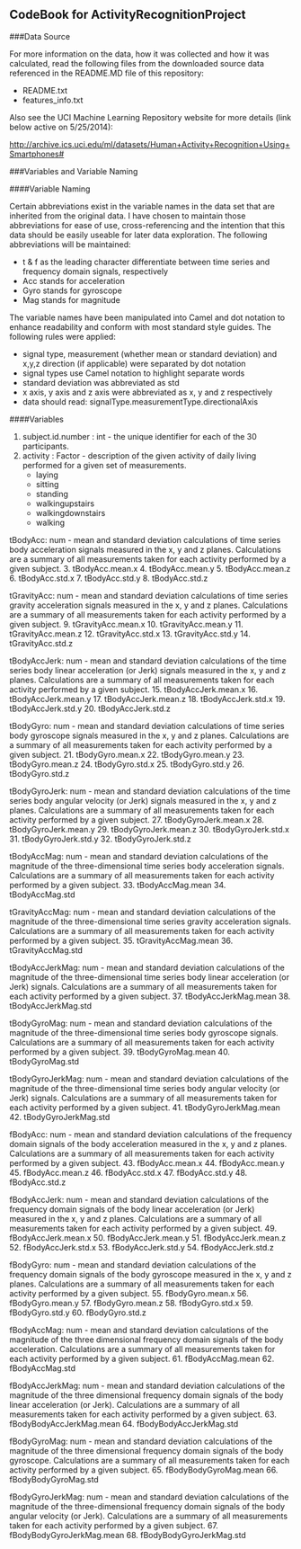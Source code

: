 ## CodeBook for ActivityRecognitionProject

###Data Source

For more information on the data, how it was collected and how it was calculated, read the following files from the downloaded source data referenced in the README.MD file of this repository:
* README.txt
* features_info.txt

Also see the UCI Machine Learning Repository website for more details (link below active on 5/25/2014):

http://archive.ics.uci.edu/ml/datasets/Human+Activity+Recognition+Using+Smartphones#

###Variables and Variable Naming

####Variable Naming

Certain abbreviations exist in the variable names in the data set that are inherited from the original data. I have chosen
to maintain those abbreviations for ease of use, cross-referencing and the intention that this data should be easily useable for later data exploration. The following
abbreviations will be maintained:
* t & f as the leading character differentiate between time series and frequency domain signals, respectively
* Acc stands for acceleration
* Gyro stands for gyroscope
* Mag stands for magnitude
	
The variable names have been manipulated into Camel and dot notation to enhance readability and conform with most standard style guides.
The following rules were applied:
* signal type, measurement (whether mean or standard deviation) and x,y,z direction (if applicable) were separated by dot notation
* signal types use Camel notation to highlight separate words
* standard deviation was abbreviated as std
* x axis, y axis and z axis were abbreviated as x, y and z respectively
* data should read: signalType.measurementType.directionalAxis

####Variables	
	
1. subject.id.number : int - the unique identifier for each of the 30 participants.
2. activity : Factor - description of the given activity of daily living performed for a given set of measurements.
	* laying
	* sitting
	* standing
	* walkingupstairs
	* walkingdownstairs
	* walking

tBodyAcc: num - mean and standard deviation calculations of time series body acceleration signals measured in the x, y and z planes.  Calculations are a summary of all measurements taken for each activity performed by a given subject.
	3. tBodyAcc.mean.x
	4. tBodyAcc.mean.y
	5. tBodyAcc.mean.z
	6. tBodyAcc.std.x
	7. tBodyAcc.std.y
	8. tBodyAcc.std.z

tGravityAcc: num - mean and standard deviation calculations of time series gravity acceleration signals measured in the x, y and z planes. Calculations are a summary of all measurements taken for each activity performed by a given subject.
9. tGravityAcc.mean.x
10. tGravityAcc.mean.y
11. tGravityAcc.mean.z
12. tGravityAcc.std.x
13. tGravityAcc.std.y
14. tGravityAcc.std.z

tBodyAccJerk: num - mean and standard deviation calculations of the time series body linear acceleration (or Jerk) signals measured in the x, y and z planes. Calculations are a summary of all measurements taken for each activity performed by a given subject.
15. tBodyAccJerk.mean.x
16. tBodyAccJerk.mean.y
17. tBodyAccJerk.mean.z
18. tBodyAccJerk.std.x
19. tBodyAccJerk.std.y
20. tBodyAccJerk.std.z

tBodyGyro: num - mean and standard deviation calculations of time series body gyroscope signals measured in the x, y and z planes.  Calculations are a summary of all measurements taken for each activity performed by a given subject.
21. tBodyGyro.mean.x
22. tBodyGyro.mean.y
23. tBodyGyro.mean.z
24. tBodyGyro.std.x
25. tBodyGyro.std.y
26. tBodyGyro.std.z

tBodyGyroJerk: num - mean and standard deviation calculations of the time series body angular velocity (or Jerk) signals measured in the x, y and z planes. Calculations are a summary of all measurements taken for each activity performed by a given subject.
27. tBodyGyroJerk.mean.x
28. tBodyGyroJerk.mean.y
29. tBodyGyroJerk.mean.z
30. tBodyGyroJerk.std.x
31. tBodyGyroJerk.std.y
32. tBodyGyroJerk.std.z

tBodyAccMag: num - mean and standard deviation calculations of the magnitude of the three-dimensional time series body acceleration signals.  Calculations are a summary of all measurements taken for each activity performed by a given subject.
33. tBodyAccMag.mean
34. tBodyAccMag.std

tGravityAccMag: num - mean and standard deviation calculations of the magnitude of the three-dimensional time series gravity acceleration signals. Calculations are a summary of all measurements taken for each activity performed by a given subject.
35. tGravityAccMag.mean
36. tGravityAccMag.std

tBodyAccJerkMag: num - mean and standard deviation calculations of the magnitude of the three-dimensional time series body linear acceleration (or Jerk) signals. Calculations are a summary of all measurements taken for each activity performed by a given subject.
37. tBodyAccJerkMag.mean
38. tBodyAccJerkMag.std

tBodyGyroMag: num - mean and standard deviation calculations of the magnitude of the three-dimensional time series body gyroscope signals.  Calculations are a summary of all measurements taken for each activity performed by a given subject.
39. tBodyGyroMag.mean
40. tBodyGyroMag.std

tBodyGyroJerkMag: num - mean and standard deviation calculations of the magnitude of the three-dimensional time series body angular velocity (or Jerk) signals. Calculations are a summary of all measurements taken for each activity performed by a given subject.
41. tBodyGyroJerkMag.mean
42. tBodyGyroJerkMag.std

fBodyAcc: num - mean and standard deviation calculations of the frequency domain signals of the body acceleration measured in the x, y and z planes.  Calculations are a summary of all measurements taken for each activity performed by a given subject.
43. fBodyAcc.mean.x
44. fBodyAcc.mean.y
45. fBodyAcc.mean.z
46. fBodyAcc.std.x
47. fBodyAcc.std.y
48. fBodyAcc.std.z

fBodyAccJerk: num - mean and standard deviation calculations of the frequency domain signals of the body linear acceleration (or Jerk) measured in the x, y and z planes. Calculations are a summary of all measurements taken for each activity performed by a given subject.
49. fBodyAccJerk.mean.x
50. fBodyAccJerk.mean.y
51. fBodyAccJerk.mean.z
52. fBodyAccJerk.std.x
53. fBodyAccJerk.std.y
54. fBodyAccJerk.std.z

fBodyGyro: num - mean and standard deviation calculations of the frequency domain signals of the body gyroscope measured in the x, y and z planes.  Calculations are a summary of all measurements taken for each activity performed by a given subject.
55. fBodyGyro.mean.x
56. fBodyGyro.mean.y
57. fBodyGyro.mean.z
58. fBodyGyro.std.x
59. fBodyGyro.std.y
60. fBodyGyro.std.z

fBodyAccMag: num - mean and standard deviation calculations of the magnitude of the three dimensional frequency domain signals of the body acceleration.  Calculations are a summary of all measurements taken for each activity performed by a given subject.
61. fBodyAccMag.mean
62. fBodyAccMag.std

fBodyAccJerkMag: num - mean and standard deviation calculations of the magnitude of the three dimensional frequency domain signals of the body linear acceleration (or Jerk). Calculations are a summary of all measurements taken for each activity performed by a given subject.
63. fBodyBodyAccJerkMag.mean
64. fBodyBodyAccJerkMag.std

fBodyGyroMag: num - mean and standard deviation calculations of the magnitude of the three dimensional frequency domain signals of the body gyroscope.  Calculations are a summary of all measurements taken for each activity performed by a given subject.
65. fBodyBodyGyroMag.mean
66. fBodyBodyGyroMag.std

fBodyGyroJerkMag: num - mean and standard deviation calculations of the magnitude of the three-dimensional frequency domain signals of the body angular velocity (or Jerk). Calculations are a summary of all measurements taken for each activity performed by a given subject.
67. fBodyBodyGyroJerkMag.mean
68. fBodyBodyGyroJerkMag.std
